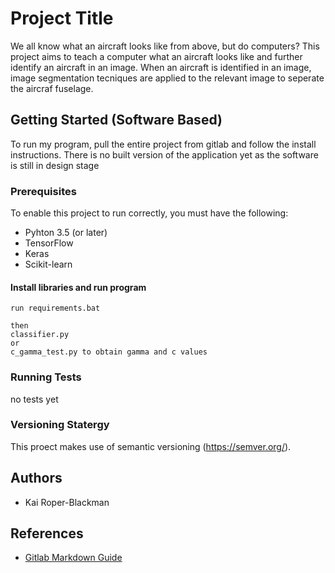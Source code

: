 # Project Title
We all know what an aircraft looks like from above, but do computers? This project aims to teach a computer what an aircraft looks like and further identify an aircraft in an image. When an aircraft is identified in an image, image segmentation tecniques are applied to the relevant image to seperate the aircraf fuselage.

## Getting Started (Software Based)
To run my program, pull the entire project from gitlab and follow the install instructions. There is no built version of the application yet as the software is still in design stage

### Prerequisites
To enable this project to run correctly, you must have the following:
* Pyhton 3.5 (or later)
* TensorFlow
* Keras
* Scikit-learn


#### Install libraries and run program
```
run requirements.bat

then
classifier.py
or 
c_gamma_test.py to obtain gamma and c values
```

### Running Tests
no tests yet

### Versioning Statergy
This proect makes use of semantic versioning (https://semver.org/).


## Authors
* Kai Roper-Blackman
## References
* [Gitlab Markdown Guide](https://docs.gitlab.com/ee/user/markdown.html)
